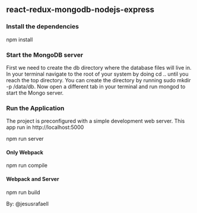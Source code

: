 ## react-redux-mongodb-nodejs-express

### Install the dependencies

npm install

### Start the MongoDB server
First we need to create the db directory where the database files will live in. In your terminal navigate to the root of your system by doing cd .. until you reach the top directory. You can create the directory by running sudo mkdir -p /data/db. Now open a different tab in your terminal and run mongod to start the Mongo server.

### Run the Application
The project is preconfigured with a simple development web server. This app run in http://localhost:5000

npm run server

#### Only Webpack
npm run compile

#### Webpack and Server
npm run build

By: @jesusrafaell
